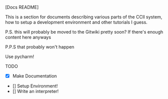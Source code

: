 [Docs README]


This is a section for documents describing various parts of the CCII system, how to setup a development environment and other tutorials I guess.

P.S. this will probably be moved to the Gitwiki pretty soon? If there's enough content here anyways

P.P.S that probably won't happen

Use pycharm!

TODO
- [x] Make Documentation
- [] Setup Environment!
- [] Write an interpreter!

